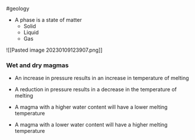 #geology
- A phase is a state of matter
    - Solid
    - Liquid
    - Gas

![[Pasted image 20230109123907.png]]

### Wet and dry magmas
- An increase in pressure results in an increase in temperature of melting
- A reduction in pressure results in a decrease in the temperature of melting

- A magma with a higher water content will have a lower melting temperature
- A magma with a lower water content will have a higher melting temperature